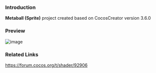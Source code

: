 ### Introduction
**Metaball (Sprite)** project created based on CocosCreator version 3.6.0

### Preview
![image](../../../gif/202202/2022022413.gif)

### Related Links
https://forum.cocos.org/t/shader/92906